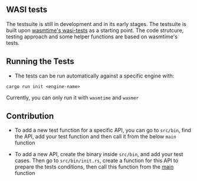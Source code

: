 ## WASI tests

The testsuite is still in development and in its early stages. The testsuite is built upon [wasmtime's wasi-tests](https://github.com/bytecodealliance/wasmtime/tree/main/crates/test-programs/wasi-tests) as a starting point. The code strutcure, testing approach and some helper functions are based on wasmtime's tests.


## Running the Tests
- The tests can be run automatically against a specific engine with:
```
cargo run init <engine-name>
```
Currently, you can only run it with `wasmtime` and `wasmer`


## Contribution
- To add a new test function for a specific API, you can go to `src/bin`, find the API, add your test function and then call it from the below `main` function

- To add a new API, create the binary inside `src/bin`, and add your test cases. Then go to `src/bin/init.rs`, create a function for this API to prepare the tests conditions, then call this function from the [main](https://github.com/Mo-Fatah/wasi-testsuite/blob/943716752d32dc724d0c44e0140a2b0cfdcf00ca/wasi-tests/src/bin/init.rs#L4) function 
